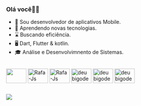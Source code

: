 ### Olá você👋😀

- 🎯 Sou desenvolvedor de aplicativos Mobile.
- 📱 Aprendendo novas tecnologias.
- ⌛ Buscando eficiência.
- 🖥️ Dart, Flutter & kotlin.
- 🎓 Análise e Desenvolvimnento de Sistemas.

<div style="display: inline_block"><br>
  <img align="center" height="40" width="55" src="https://cdn.jsdelivr.net/gh/devicons/devicon/icons/flutter/flutter-original.svg">
  <img align="center" alt="Rafa-Js" height="40" width="55" src="https://cdn.jsdelivr.net/gh/devicons/devicon/icons/dart/dart-original.svg">
  <img align="center" alt="Rafa-Js" height="40" width="55" src="https://cdn.jsdelivr.net/gh/devicons/devicon/icons/kotlin/kotlin-original.svg">
  <img align="center" alt="deu bigode" height="40" width="55" src="https://cdn.jsdelivr.net/gh/devicons/devicon/icons/google/google-original.svg"/>
  <img align="center" alt="deu bigode" height="40" width="55" src="https://cdn.jsdelivr.net/gh/devicons/devicon/icons/vscode/vscode-original.svg"/>
  <img align="center" alt="deu bigode" height="40" width="55" src="https://cdn.jsdelivr.net/gh/devicons/devicon/icons/git/git-original.svg"/>
</div>
          
##
<div>
  <a
    href="https://github.com/alleffernandes">
    <img src="https://github-readme-stats.vercel.app/api?username=alleffernandes&theme=dark&shaw_icons=true">
  </a>
</div>
